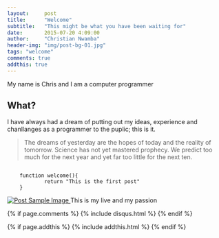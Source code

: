 ```yaml
---
layout:     post
title:      "Welcome"
subtitle:   "This might be what you have been waiting for"
date:       2015-07-20 4:09:00
author:     "Christian Nwamba"
header-img: "img/post-bg-01.jpg"
tags: "welcome"
comments: true
addthis: true
---
```


<p>My name is Chris and I am a computer programmer</p>

<h2 class="section-heading">What?</h2>

<p>I have always had a dream of putting out my ideas, experience and chanllanges as a programmer to the puplic; this is it.</p>


<blockquote>The dreams of yesterday are the hopes of today and the reality of tomorrow. Science has not yet mastered prophecy. We predict too much for the next year and yet far too little for the next ten.</blockquote>

<pre class="line-numbers" data-line="1-3"><code class="language-javascript">
    function welcome(){
            return "This is the first post"
    }
</code></pre>

<a href="#">
    <img src="{{ site.baseurl }}/img/home-bg.jpg" alt="Post Sample Image">
</a>
<span class="caption text-muted">This is my live and my passion</span>



{% if page.comments %}
{% include disqus.html %}
{% endif %}

{% if page.addthis %}
{% include addthis.html %}
{% endif %}